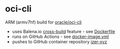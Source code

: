 # oci-cli
ARM (armv7hf) build for [oracle/oci-cli](https://github.com/oracle/oci-cli)

 * uses Balena.io [cross-build](https://www.balena.io/docs/reference/base-images/base-images/#building-arm-containers-on-x86-machines) feature - see [Dockerfile](Dockerfile)
 * runs on GitHub Actions - see [docker-image.yml](.github/workflows/docker-image.yml)
 * pushes to GitHub container repository [izer-xyz](https://github.com/orgs/izer-xyz/packages/container/package/oci-cli)
